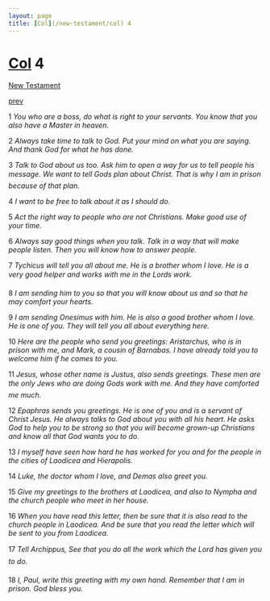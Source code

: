 ```yaml
---
layout: page
title: [Col](/new-testament/col) 4
---
```


# [Col](/new-testament/col) 4

[New Testament](/new-testament)


[prev](/new-testament/col/col-3.html)

1 _You who are a boss, do what is right to your servants. You know that you also have a Master in heaven._

2 _Always take time to talk to God. Put your mind on what you are saying. And thank God for what he has done._

3 _Talk to God about us too. Ask him to open a way for us to tell people his message. We want to tell Gods plan about Christ. That is why I am in prison because of that plan._

4 _I want to be free to talk about it as I should do._

5 _Act the right way to people who are not Christians. Make good use of your time._

6 _Always say good things when you talk. Talk in a way that will make people listen. Then you will know how to answer people._

7 _Tychicus will tell you all about me. He is a brother whom I love. He is a very good helper and works with me in the Lords work._

8 _I am sending him to you so that you will know about us and so that he may comfort your hearts._

9 _I am sending Onesimus with him. He is also a good brother whom I love. He is one of you. They will tell you all about everything here._

10 _Here are the people who send you greetings: Aristarchus, who is in prison with me, and Mark, a cousin of Barnabas. I have already told you to welcome him if he comes to you._

11 _Jesus, whose other name is Justus, also sends greetings. These men are the only Jews who are doing Gods work with me. And they have comforted me much._

12 _Epaphras sends you greetings. He is one of you and is a servant of Christ Jesus. He always talks to God about you with all his heart. He asks God to help you to be strong so that you will become grown-up Christians and know all that God wants you to do._

13 _I myself have seen how hard he has worked for you and for the people in the cities of Laodicea and Hierapolis._

14 _Luke, the doctor whom I love, and Demas also greet you._

15 _Give my greetings to the brothers at Laodicea, and also to Nympha and the church people who meet in her house._

16 _When you have read this letter, then be sure that it is also read to the church people in Laodicea. And be sure that you read the letter which will be sent to you from Laodicea._

17 _Tell Archippus, See that you do all the work which the Lord has given you to do._

18 _I, Paul, write this greeting with my own hand. Remember that I am in prison. God bless you._

